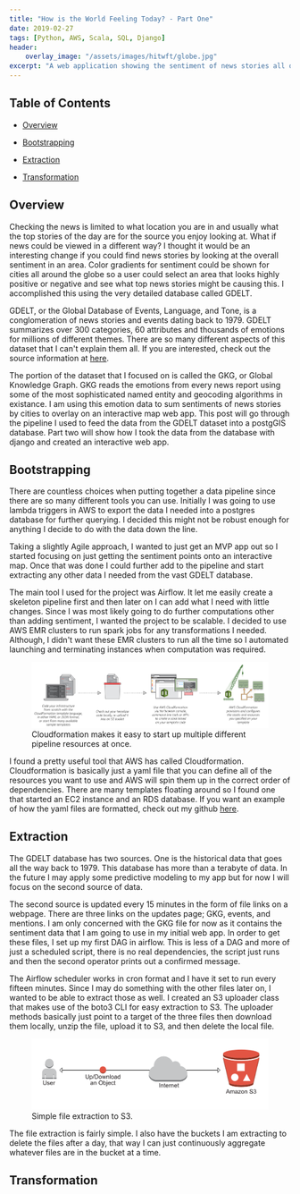 ```yaml
---
title: "How is the World Feeling Today? - Part One"
date: 2019-02-27
tags: [Python, AWS, Scala, SQL, Django]
header:
    overlay_image: "/assets/images/hitwft/globe.jpg"
excerpt: "A web application showing the sentiment of news stories all over the globe."
---
```

## Table of Contents

- [Overview](#heading-1)

- [Bootstrapping](#heading-2)

- [Extraction](#heading-3)

- [Transformation](#heading-4)


## <a name="heading-1"></a>Overview

Checking the news is limited to what location you are in and usually what the top stories of the day are for the source you enjoy looking at. What if news could be viewed in a different way? I thought it would be an interesting change if you could find news stories by looking at the overall sentiment in an area. Color gradients for sentiment could be shown for cities all around the globe so a user could select an area that looks highly positive or negative and see what top news stories might be causing this. I accomplished this using the very detailed database called GDELT.

GDELT, or the Global Database of Events, Language, and Tone, is a conglomeration of news stories and events dating back to 1979. GDELT summarizes over 300 categories, 60 attributes and thousands of emotions for millions of different themes. There are so many different aspects of this dataset that I can't explain them all. If you are interested, check out the source information at [here](https://www.gdeltproject.org/). 

The portion of the dataset that I focused on is called the GKG, or Global Knowledge Graph. GKG reads the emotions from every news report using some of the most sophisticated named entity and geocoding algorithms in existance. I am using this emotion data to sum sentiments of news stories by cities to overlay on an interactive map web app. This post will go through the pipeline I used to feed the data from the GDELT dataset into a postgGIS database. Part two will show how I took the data from the database with django and created an interactive web app.

## <a name="heading-2"></a>Bootstrapping

There are countless choices when putting together a data pipeline since there are so many different tools you can use. Initially I was going to use lambda triggers in AWS to export the data I needed into a postgres database for further querying. I decided this might not be robust enough for anything I decide to do with the data down the line.

Taking a slightly Agile approach, I wanted to just get an MVP app out so I started focusing on just getting the sentiment points onto an interactive map. Once that was done I could further add to the pipeline and start extracting any other data I needed from the vast GDELT database.

The main tool I used for the project was Airflow. It let me easily create a skeleton pipeline first and then later on I can add what I need with little changes. Since I was most likely going to do further computations other than adding sentiment, I wanted the project to be scalable. I decided to use AWS EMR clusters to run spark jobs for any transformations I needed. Although, I didn't want these EMR clusters to run all the time so I automated launching and terminating instances when computation was required.

<figure>
	<img src="/assets/images/hitwft/cloudformation.png">
	<figcaption>Cloudformation makes it easy to start up multiple different pipeline resources at once.</figcaption>
</figure>

I found a pretty useful tool that AWS has called Cloudformation. Cloudformation is basically just a yaml file that you can define all of the resources you want to use and AWS will spin them up in the correct order of dependencies. There are many templates floating around so I found one that started an EC2 instance and an RDS database. If you want an example of how the yaml files are formatted, check out my github [here](https://github.com/brendonh8/gdelt-web-app).

## <a name="heading-3"></a>Extraction

The GDELT database has two sources. One is the historical data that goes all the way back to 1979. This database has more than a terabyte of data. In the future I may apply some predictive modeling to my app but for now I will focus on the second source of data. 

The second source is updated every 15 minutes in the form of file links on a webpage. There are three links on the updates page; GKG, events, and mentions. I am only concerned with the GKG file for now as it contains the sentiment data that I am going to use in my initial web app. In order to get these files, I set up my first DAG in airflow. This is less of a DAG and more of just a scheduled script, there is no real dependencies, the script just runs and then the second operator prints out a confirmed message.

The Airflow scheduler works in cron format and I have it set to run every fifteen minutes. Since I may do something with the other files later on, I wanted to be able to extract those as well. I created an S3 uploader class that makes use of the boto3 CLI for easy extraction to S3. The uploader methods basically just point to a target of the three files then download them locally, unzip the file, upload it to S3, and then delete the local file. 

<figure>
	<img src="/assets/images/hitwft/s3.png">
	<figcaption>Simple file extraction to S3.</figcaption>
</figure>

The file extraction is fairly simple. I also have the buckets I am extracting to delete the files after a day, that way I can just continuously aggregate whatever files are in the bucket at a time. 

## <a name="heading-4"></a>Transformation
